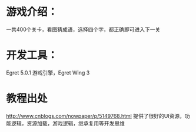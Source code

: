 # 游戏介绍：
  一共400个关卡，看图猜成语，选择四个字，都正确即可进入下一关
# 开发工具：
  Egret 5.0.1 游戏引擎，Egret Wing 3 
# 教程出处
  http://www.cnblogs.com/nowpaper/p/5149768.html
  提供了很好的UI资源，功能逻辑，资源加载，游戏逻辑，继承复用等开发思维
